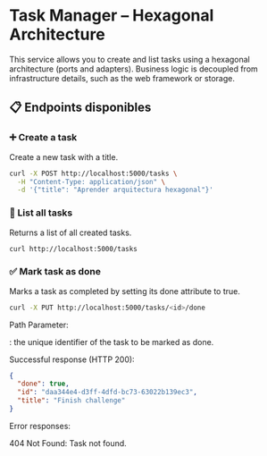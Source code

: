 # Task Manager – Hexagonal Architecture

This service allows you to create and list tasks using a hexagonal architecture (ports and adapters). Business logic is decoupled from infrastructure details, such as the web framework or storage.

## 📋 Endpoints disponibles

### ➕ Create a task

Create a new task with a title.

```bash
curl -X POST http://localhost:5000/tasks \
  -H "Content-Type: application/json" \
  -d '{"title": "Aprender arquitectura hexagonal"}'
```

### 📄 List all tasks

Returns a list of all created tasks.

```bash
curl http://localhost:5000/tasks
```

### ✅ Mark task as done

Marks a task as completed by setting its done attribute to true.

```bash
curl -X PUT http://localhost:5000/tasks/<id>/done
```

Path Parameter:

<id>: the unique identifier of the task to be marked as done.

Successful response (HTTP 200):

```json
{
  "done": true,
  "id": "daa344e4-d3ff-4dfd-bc73-63022b139ec3",
  "title": "Finish challenge"
}
```

Error responses:

404 Not Found: Task not found.